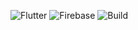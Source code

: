 ![Flutter](https://img.shields.io/badge/Flutter-3.16-blue)
![Firebase](https://img.shields.io/badge/Firebase-Enabled-yellow)
![Build](https://github.com/YOUR_USERNAME/restaurant_app/actions/workflows/flutter_ci.yml/badge.svg)
